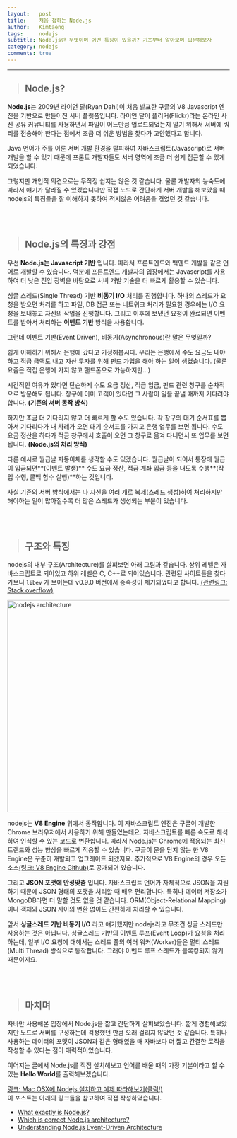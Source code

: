 ```yaml
---
layout:   post
title:    처음 접하는 Node.js
author:   Kimtaeng
tags: 	  nodejs 
subtitle: Node.js란 무엇이며 어떤 특징이 있을까? 기초부터 알아보며 입문해보자
category: nodejs
comments: true
---
```


<hr/>

> ## Node.js?

**Node.js**는 2009년 라이언 달(Ryan Dahl)이 처음 발표한 구글의 V8 Javascript 엔진을 기반으로 만들어진 서버 플랫폼입니다. 
라이언 달이 플리커(Flickr)라는 온라인 사진 공유 커뮤니티를 사용하면서 파일이 어느만큼 업로드되었는지 알기 위해서
서버에 쿼리를 전송해야 한다는 점에서 조금 더 쉬운 방법을 찾다가 고안했다고 합니다.

Java 언어가 주를 이룬 서버 개발 환경을 탈피하여 자바스크립트(Javascript)로 서버 개발을 할 수 있기 때문에
프론트 개발자들도 서버 영역에 조금 더 쉽게 접근할 수 있게 되었습니다.

그렇지만 개인적 의견으로는 무작정 쉽지는 않은 것 같습니다. 물론 개발자의 능숙도에 따라서 얘기가 달라질 수 있겠습니다만
직접 노드로 간단하게 서버 개발을 해보았을 때 nodejs의 특징들을 잘 이해하지 못하여 적지않은 어려움을 겪었던 것 같습니다.

<br/><br/>

> ## Node.js의 특징과 강점

우선 **Node.js는 Javascript 기반** 입니다. 따라서 프론트엔드와 백엔드 개발을 같은 언어로 개발할 수 있습니다.
덕분에 프론트엔드 개발자의 입장에서는 Javascript를 사용하여 더 낮은 진입 장벽을 바탕으로 서버 개발 기술을 더 빠르게 활용할 수 있습니다.

싱글 스레드(Single Thread) 기반 **비동기 I/O** 처리를 진행합니다.
하나의 스레드가 요청을 받으면 처리를 하고 파일, DB 접근 또는 네트워크 처리가 필요한 경우에는 
I/O 요청을 보내놓고 자신의 작업을 진행합니다. 그리고 이후에 보냈던 요청이 완료되면 이벤트를 받아서 처리하는 **이벤트 기반** 방식을 사용합니다.

<div class="post_caption">그런데 이벤트 기반(Event Driven), 비동기(Asynchronous)란 말은 무엇일까?</div>

쉽게 이해하기 위해서 은행에 갔다고 가정해봅시다. 우리는 은행에서 수도 요금도 내야하고 적금 금액도 내고
자산 투자를 위해 펀드 가입을 해야 하는 일이 생겼습니다. (물론 요즘은 직접 은행에 가지 않고 핸드폰으로 가능하지만...)

시간적인 여유가 있다면 단순하게 수도 요금 정산, 적금 입금, 펀드 관련 창구를 순차적으로 방문해도 됩니다.
창구에 이미 고객이 있다면 그 사람이 일을 끝낼 때까지 기다려야 합니다. **(기존의 서버 동작 방식)**

하지만 조금 더 기다리지 않고 더 빠르게 할 수도 있습니다. 각 창구의 대기 순서표를 뽑아서 기다리다가
내 차례가 오면 대기 순서표를 가지고 은행 업무를 보면 됩니다. 수도 요금 정산을 하다가 적금 창구에서
호출이 오면 그 창구로 옮겨 다니면서 또 업무를 보면 됩니다. **(Node.js의 처리 방식)**

다른 예시로 월급날 자동이체를 생각할 수도 있겠습니다. 월급날이 되어서 통장에 월급이 입금되면**(이벤트 발생)** 수도 요금 정산,
적금 계좌 입금 등을 내도록 수행**(작업 수행, 콜백 함수 실행)**하는 것입니다.

사실 기존의 서버 방식에서는 나 자신을 여러 개로 복제(스레드 생성)하여 처리하지만 해야하는 일이 많아질수록
더 많은 스레드가 생성되는 부분이 있습니다.

<br/><br/>

> ## 구조와 특징

nodejs의 내부 구조(Architecture)를 살펴보면 아래 그림과 같습니다. 상위 레벨은 자바스크립트로 되어있고 하위 레벨은 C, C++로 되어있습니다.
관련된 사이트들을 찾다가보니 ```libev``` 가 보이는데 v0.9.0 버전에서 종속성이 제거되었다고 합니다. 
<a href="https://stackoverflow.com/a/34566312/9212562" target="_blank">(관련링크: Stack overflow)</a>

<img class="post_image" src="{{ site.baseurl }}/img/post/2018-12-30-introduction-to-nodejs-1.png" width="600" height="480" alt="nodejs architecture"/>

nodejs는 **V8 Engine** 위에서 동작합니다. 이 자바스크립트 엔진은 구글이 개발한 Chrome 브라우저에서 사용하기 위해 만들었는데요.
자바스크립트를 빠른 속도로 해석하여 인식할 수 있는 코드로 변환합니다. 따라서 Node.js는 Chrome에 적용되는 최신 트렌드와
성능 향상을 빠르게 적용할 수 있습니다. 구글이 문을 닫지 않는 한 V8 Engine은 꾸준히 개발되고 업그레이드 되겠지요.
추가적으로 V8 Engine의 경우 오픈 소스<a href="https://github.com/v8/v8" target="_blank">(링크: V8 Engine Github)</a>로 공개되어 있습니다.

그리고 **JSON 포맷에 안성맞춤** 입니다. 자바스크립트 언어가 자체적으로 JSON을 지원하기 때문에 JSON 형태의 포맷을 처리할 때 배우 편리합니다.
특히나 데이터 저장소가 MongoDB라면 더 말할 것도 없을 것 같습니다. ORM(Object-Relational Mapping)이나 객체와 JSON 사이의 변환 없이도
간편하게 처리할 수 있습니다.

앞서 **싱글스레드 기반 비동기 I/O** 라고 얘기했지만 nodejs라고 무조건 싱글 스레드만 사용하는 것은 아닙니다.
싱글스레드 기반의 이벤트 루프(Event Loop)가 요청을 처리하는데, 일부 I/O 요청에 대해서는 스레드 풀의 여러 워커(Worker)들은
멀티 스레드(Multi Thread) 방식으로 동작합니다. 그래야 이벤트 루프 스레드가 블록킹되지 않기 때문이지요.  

<br/><br/>

> ## 마치며

자바만 사용해본 입장에서 Node.js을 짧고 간단하게 살펴보았습니다.
짧게 경험해보았지만 노드로 서버를 구성하는데 걱정했던 만큼 오래 걸리지 않았던 것 같습니다.
특히나 사용하는 데이터의 포맷이 JSON과 같은 형태였을 때 자바보다 더 짧고 간결한 로직을 작성할 수 있다는 점이 매력적이었습니다.

이어지는 글에서 Node.js를 직접 설치해보고 언어를 배울 때의 가장 기본이라고 할 수 있는 **Hello World**를 출력해보겠습니다.

<a href="https://madplay.github.io/post/nodejs-install-osx" target="_blank" rel="nofollow">
링크: Mac OSX에 Nodejs 설치하고 예제 따라해보기(클릭!)</a> 

<div class="post_caption">이 포스트는 아래의 링크들을 참고하여 직접 작성하였습니다.</div>

- <a href="https://medium.freecodecamp.org/what-exactly-is-node-js-ae36e97449f5" target="_blank">What exactly is Node.js?</a>
- <a href="https://stackoverflow.com/questions/36766696/which-is-correct-node-js-architecture" target="_blank">Which is correct Node.js architecture?</a>
- <a href="https://medium.freecodecamp.org/understanding-node-js-event-driven-architecture-223292fcbc2d" target="_blank">Understanding Node.js Event-Driven Architecture</a>
